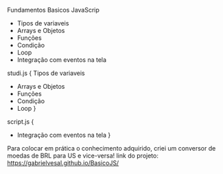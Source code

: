 Fundamentos Basicos JavaScrip
- Tipos de variaveis
- Arrays e Objetos
- Funções
- Condição
- Loop
- Integração com eventos na tela

studi.js { Tipos de variaveis
- Arrays e Objetos
- Funções
- Condição
- Loop }

script.js {
- Integração com eventos na tela }

Para colocar em prática o conhecimento adquirido, criei um conversor de moedas de BRL para US e vice-versa!
link do projeto: https://gabrielvesal.github.io/BasicoJS/
